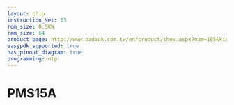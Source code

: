 ```yaml
---
layout: chip
instruction_set: 13
rom_size: 0.5KW
ram_size: 64
product_page: http://www.padauk.com.tw/en/product/show.aspx?num=105&kind=41
easypdk_supported: true
has_pinout_diagram: true
programming: otp
---
```


# PMS15A
